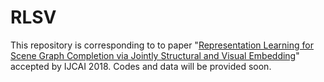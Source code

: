 # RLSV
This repository is corresponding to to paper "[Representation Learning for Scene Graph Completion via Jointly Structural and Visual Embedding](https://docs.google.com/viewer?url=https://raw.githubusercontent.com/sysulic/RLSV/master/IJCAI18_RLSV.pdf)" accepted by IJCAI 2018. Codes and data will be provided soon.